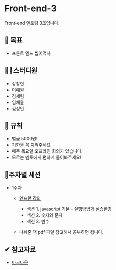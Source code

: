 # Front-end-3

Front-end 멘토링 3조입니다.

## 📖 목표

- 프론트 엔드 씹어먹자

## 👨‍💻스터디원

- 장창현
- 이예원
- 김세림
- 임채륜
- 김정인

## 📜 규칙

- 벌금 5000원!!
- 기한을 꼭 지켜주세요
- 매주 목요일 오프라인 회의가 있습니다.
- 모르는 멘토에게 편하게 물어봐주세요!

## 🎈주차별 세션

- 1주차

  - [인프런 강의](https://www.inflearn.com/course/%EC%A7%80%EB%B0%94%EC%8A%A4%ED%81%AC%EB%A6%BD%ED%8A%B8-%EC%96%B8%EC%96%B4-%EA%B8%B0%EB%B3%B8/dashboard)

    - 섹션 1. javascript 기본 - 실행방법과 실습환경
    - 섹션 2. 숫자와 문자
    - 섹션 3. 변수

  - 나눠준 책 pdf 파일 참고해서 공부하면 됩니다.

## ✔ 참고자료

- [마크다운](https://gist.github.com/ihoneymon/652be052a0727ad59601)
